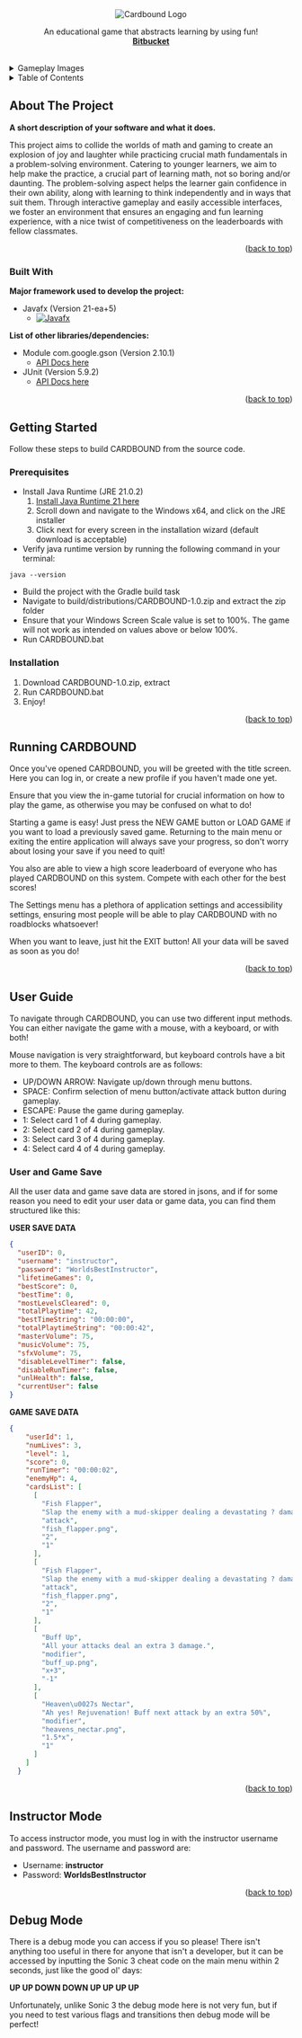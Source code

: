 <a name="readme-top"></a>

<!-- PROJECT LOGO -->
<br />
<div align="center">

![Cardbound Logo](https://github.com/SpeedBerry/Cardbound/blob/main/images/Logo.png?raw=true)

  <p align="center">
    An educational game that abstracts learning by using fun!
    <br />
    <a href="https://repo.csd.uwo.ca/projects/COMPSCI2212_W2024/repos/group40/browse"><strong>Bitbucket</strong></a>
    <br />
    <br />
  </p>
</div>


<details>
	<summary>Gameplay Images</summary>
	![Main Menu Image](https://github.com/SpeedBerry/Cardbound/blob/main/images/MainMenu.png?raw=true) <br />
	The main menu in Cardbound. <br />
	![Gameplay Image](https://github.com/SpeedBerry/Cardbound/blob/main/images/Gameplay.png?raw=true) <br />
	What the gameplay of Cardbound looks like. <br />
	![Game Over Image](https://github.com/SpeedBerry/Cardbound/blob/main/images/GameOver.png?raw=true) <br />
	How the game over screen in Cardbound looks. <br />
</details>


<!-- TABLE OF CONTENTS -->
<details>
  <summary>Table of Contents</summary>
  <ol>
    <li>
      <a href="#about-the-project">About The Project</a>
      <ul>
        <li><a href="#built-with">Built With</a></li>
      </ul>
    </li>
    <li>
      <a href="#getting-started">Getting Started</a>
      <ul>
        <li><a href="#prerequisites">Prerequisites</a></li>
        <li><a href="#installation">Installation</a></li>
      </ul>
    </li>
    <li><a href="#running-cardbound">Running CARDBOUND</a></li>
      <ul>
        <li><a href="#user-and-game-save">User and Game Save</a></li>
      </ul>
    <li><a href="#user-guide">User Guide</a></li>
    <li><a href="#instructor-mode">Instructor Mode</a></li>
    <li><a href="#debug-mode">Debug Mode</a></li>
  </ol>
</details>



<!-- ABOUT THE PROJECT -->
## About The Project

**A short description of your software and what it does.**

This project aims to collide the worlds of math and gaming to create an explosion of joy and laughter while practicing crucial math fundamentals in a problem-solving environment. Catering to younger learners, we aim to help make the practice, a crucial part of learning math, not so boring and/or daunting. The problem-solving aspect helps the learner gain confidence in their own ability, along with learning to think independently and in ways that suit them. Through interactive gameplay and easily accessible interfaces, we foster an environment that ensures an engaging and fun learning experience, with a nice twist of competitiveness on the leaderboards with fellow classmates.

<p align="right">(<a href="#cardbound">back to top</a>)</p>



### Built With

**Major framework used to develop the project:**

* Javafx (Version 21-ea+5)
  * [![Javafx][Javafx.com]][Javafx-url]

**List of other libraries/dependencies:**

* Module com.google.gson (Version 2.10.1)
  * [API Docs here](https://javadoc.io/doc/com.google.code.gson/gson/latest/com.google.gson/module-summary.html)
* JUnit (Version 5.9.2)
  * [API Docs here](https://junit.org/junit5/docs/5.10.2/release-notes/#release-notes-5.9.2)


<p align="right">(<a href="#cardbound">back to top</a>)</p>



<!-- GETTING STARTED -->
## Getting Started

Follow these steps to build CARDBOUND from the source code.

### Prerequisites

* Install Java Runtime (JRE 21.0.2)
  1. [Install Java Runtime 21 here](https://adoptium.net/temurin/archive/?version=21)
  2. Scroll down and navigate to the Windows x64, and click on the JRE installer
  3. Click next for every screen in the installation wizard (default download is acceptable)
* Verify java runtime version by running the following command in your terminal:
```shell
java --version
```
* Build the project with the Gradle build task
* Navigate to build/distributions/CARDBOUND-1.0.zip and extract the zip folder
* Ensure that your Windows Screen Scale value is set to 100%. The game will not work as intended on values above or below 100%.
* Run CARDBOUND.bat

### Installation

1. Download CARDBOUND-1.0.zip, extract
2. Run CARDBOUND.bat
3. Enjoy!

<p align="right">(<a href="#cardbound">back to top</a>)</p>



<!-- USAGE EXAMPLES -->
## Running CARDBOUND

Once you've opened CARDBOUND, you will be greeted with the title screen. Here you can log in, or create a new profile if you haven't made one yet.

Ensure that you view the in-game tutorial for crucial information on how to play the game, as otherwise you may be confused on what to do!

Starting a game is easy! Just press the NEW GAME button or LOAD GAME if you want to load a previously saved game. Returning to the main menu or exiting the entire application will always save your progress, so don't worry about losing your save if you need to quit!

You also are able to view a high score leaderboard of everyone who has played CARDBOUND on this system. Compete with each other for the best scores!

The Settings menu has a plethora of application settings and accessibility settings, ensuring most people will be able to play CARDBOUND with no roadblocks whatsoever!

When you want to leave, just hit the EXIT button! All your data will be saved as soon as you do!

<p align="right">(<a href="#cardbound">back to top</a>)</p>



<!-- ROADMAP -->
## User Guide

To navigate through CARDBOUND, you can use two different input methods. You can either navigate the game with a mouse, with a keyboard, or with both!

Mouse navigation is very straightforward, but keyboard controls have a bit more to them. The keyboard controls are as follows:
* UP/DOWN ARROW: Navigate up/down through menu buttons.
* SPACE: Confirm selection of menu button/activate attack button during gameplay.
* ESCAPE: Pause the game during gameplay.
* 1: Select card 1 of 4 during gameplay.
* 2: Select card 2 of 4 during gameplay.
* 3: Select card 3 of 4 during gameplay.
* 4: Select card 4 of 4 during gameplay.

### User and Game Save

All the user data and game save data are stored in jsons, and if for some reason you need to edit your user data or game data, you can find them structured like this:

**USER SAVE DATA**
```json
{
  "userID": 0,
  "username": "instructor",
  "password": "WorldsBestInstructor",
  "lifetimeGames": 0,
  "bestScore": 0,
  "bestTime": 0,
  "mostLevelsCleared": 0,
  "totalPlaytime": 42,
  "bestTimeString": "00:00:00",
  "totalPlaytimeString": "00:00:42",
  "masterVolume": 75,
  "musicVolume": 75,
  "sfxVolume": 75,
  "disableLevelTimer": false,
  "disableRunTimer": false,
  "unlHealth": false,
  "currentUser": false
}
```

**GAME SAVE DATA**
```json
{
    "userId": 1,
    "numLives": 3,
    "level": 1,
    "score": 0,
    "runTimer": "00:00:02",
    "enemyHp": 4,
    "cardsList": [
      [
        "Fish Flapper",
        "Slap the enemy with a mud-skipper dealing a devastating ? damage.",
        "attack",
        "fish_flapper.png",
        "2",
        "1"
      ],
      [
        "Fish Flapper",
        "Slap the enemy with a mud-skipper dealing a devastating ? damage.",
        "attack",
        "fish_flapper.png",
        "2",
        "1"
      ],
      [
        "Buff Up",
        "All your attacks deal an extra 3 damage.",
        "modifier",
        "buff_up.png",
        "x+3",
        "-1"
      ],
      [
        "Heaven\u0027s Nectar",
        "Ah yes! Rejuvenation! Buff next attack by an extra 50%",
        "modifier",
        "heavens_nectar.png",
        "1.5*x",
        "1"
      ]
    ]
  }
```

<p align="right">(<a href="#cardbound">back to top</a>)</p>



<!-- INSTRUCTOR MODE -->
## Instructor Mode

To access instructor mode, you must log in with the instructor username and password. The username and password are:
* Username: **instructor**
* Password: **WorldsBestInstructor**
<p align="right">(<a href="#cardbound">back to top</a>)</p>

<!-- DEBUG MODE -->
## Debug Mode

There is a debug mode you can access if you so please! There isn't anything too useful in there for anyone that isn't a developer, but it can be accessed by inputting the Sonic 3 cheat code on the main menu within 2 seconds, just like the good ol' days:

**UP UP DOWN DOWN UP UP UP UP**

Unfortunately, unlike Sonic 3 the debug mode here is not very fun, but if you need to test various flags and transitions then debug mode will be perfect!

<!-- MARKDOWN LINKS & IMAGES -->
<!-- https://www.markdownguide.org/basic-syntax/#reference-style-links -->
[contributors-shield]: https://img.shields.io/github/contributors/othneildrew/Best-README-Template.svg?style=for-the-badge
[contributors-url]: https://github.com/othneildrew/Best-README-Template/graphs/contributors
[forks-shield]: https://img.shields.io/github/forks/othneildrew/Best-README-Template.svg?style=for-the-badge
[forks-url]: https://github.com/othneildrew/Best-README-Template/network/members
[stars-shield]: https://img.shields.io/github/stars/othneildrew/Best-README-Template.svg?style=for-the-badge
[stars-url]: https://github.com/othneildrew/Best-README-Template/stargazers
[issues-shield]: https://img.shields.io/github/issues/othneildrew/Best-README-Template.svg?style=for-the-badge
[issues-url]: https://github.com/othneildrew/Best-README-Template/issues
[license-shield]: https://img.shields.io/github/license/othneildrew/Best-README-Template.svg?style=for-the-badge
[license-url]: https://github.com/othneildrew/Best-README-Template/blob/master/LICENSE.txt
[linkedin-shield]: https://img.shields.io/badge/-LinkedIn-black.svg?style=for-the-badge&logo=linkedin&colorB=555
[linkedin-url]: https://linkedin.com/in/othneildrew
[Javafx.com]: https://img.shields.io/badge/javafx-%23FF0000.svg?style=for-the-badge&logo=javafx&logoColor=white
[Javafx-url]: https://openjfx.io/